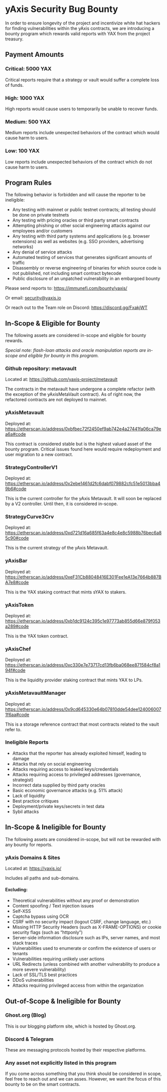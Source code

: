 # yAxis Security Bug Bounty

In order to ensure longevity of the project and incentivize white hat hackers for finding vulnerabilities within the yAxis contracts, we are introducing a bounty program which rewards valid reports with YAX from the project treasury.

## Payment Amounts

### Critical: 5000 YAX

Critical reports require that a strategy or vault would suffer a complete loss of funds.

### High: 1000 YAX

High reports would cause users to temporarily be unable to recover funds.

### Medium: 500 YAX

Medium reports include unexpected behaviors of the contract which would cause harm to users.

### Low: 100 YAX

Low reports include unexpected behaviors of the contract which do not cause harm to users.

## Program Rules

The following behavior is forbidden and will cause the reporter to be ineligible:

- Any testing with mainnet or public testnet contracts; all testing should be done on private testnets
- Any testing with pricing oracles or third party smart contracts
- Attempting phishing or other social engineering attacks against our employees and/or customers
- Any testing with third party systems and applications (e.g. browser extensions) as well as websites (e.g. SSO providers, advertising networks)
- Any denial of service attacks
- Automated testing of services that generates significant amounts of traffic
- Disassembly or reverse engineering of binaries for which source code is not published, not including smart contract bytecode
- Public disclosure of an unpatched vulnerability in an embargoed bounty

Please send reports to: https://immunefi.com/bounty/yaxis/

Or email: security@yaxis.io

Or reach out to the Team role on Discord: https://discord.gg/FxakjWT

## In-Scope & Eligible for Bounty

The following assets are considered in-scope and eligible for bounty rewards.

_Special note: flash-loan attacks and oracle manipulation reports are in-scope and eligible for bounty in this program._

### Github repository: metavault

Located at: https://github.com/yaxis-project/metavault

The contracts in the metavault have undergone a complete refactor (with the exception of the yAxisMetaVault contract). As of right now, the refactored contracts are not deployed to mainnet.

### yAxisMetavault

Deployed at: https://etherscan.io/address/0xbfbec72f2450ef9ab742e4a27441fa06ca79ea6a#code

This contract is considered stable but is the highest valued asset of the bounty program. Critical issues found here would require redeployment and user migration to a new contract.

### StrategyControllerV1

Deployed at: https://etherscan.io/address/0x2ebe1461d2fc6dabf079882cfc51e5013bba49b6#code

This is the current controller for the yAxis Metavault. It will soon be replaced by a V2 controller. Until then, it is considered in-scope.

### StrategyCurve3Crv

Deployed at: https://etherscan.io/address/0xd721d16a685f63a4e8c4e8c5988b76bec6a85c90#code

This is the current strategy of the yAxis Metavault.

### yAxisBar

Deployed at: https://etherscan.io/address/0xeF31Cb88048416E301Fee1eA13e7664b887BA7e8#code

This is the YAX staking contract that mints sYAX to stakers.

### yAxisToken

Deployed at: https://etherscan.io/address/0xb1dc9124c395c1e97773ab855d66e879f053a289#code

This is the YAX token contract.

### yAxisChef

Deployed at: https://etherscan.io/address/0xc330e7e73717cd13fb6ba068ee871584cf8a194f#code

This is the liquidity provider staking contract that mints YAX to LPs.

### yAxisMetavaultManager

Deployed at: https://etherscan.io/address/0x9cd645330e64b07810dde54dee1240060071f6aa#code

This is a storage reference contract that most contracts related to the vault refer to.

### Ineligible Reports

- Attacks that the reporter has already exploited himself, leading to damage
- Attacks that rely on social engineering
- Attacks requiring access to leaked keys/credentials
- Attacks requiring access to privileged addresses (governance, strategist)
- Incorrect data supplied by third party oracles
- Basic economic governance attacks (e.g. 51% attack)
- Lack of liquidity
- Best practice critiques
- Deployment/private keys/secrets in test data
- Sybil attacks

## In-Scope & Ineligible for Bounty

The following assets are considered in-scope, but will not be rewarded with any bounty for reports.

### yAxis Domains & Sites

Located at: https://yaxis.io/

Includes all paths and sub-domains.

#### Excluding:

- Theoretical vulnerabilities without any proof or demonstration
- Content spoofing / Text injection issues
- Self-XSS
- Captcha bypass using OCR
- CSRF with no security impact (logout CSRF, change language, etc.)
- Missing HTTP Security Headers (such as X-FRAME-OPTIONS) or cookie security flags (such as “httponly”)
- Server-side information disclosure such as IPs, server names, and most stack traces
- Vulnerabilities used to enumerate or confirm the existence of users or tenants
- Vulnerabilities requiring unlikely user actions
- URL Redirects (unless combined with another vulnerability to produce a more severe vulnerability)
- Lack of SSL/TLS best practices
- DDoS vulnerabilities
- Attacks requiring privileged access from within the organization

## Out-of-Scope & Ineligible for Bounty

### Ghost.org (Blog)

This is our blogging platform site, which is hosted by Ghost.org.

### Discord & Telegram

These are messaging protocols hosted by their respective platforms.

### Any asset not explicitly listed in this program

If you come across something that you think should be considered in scope, feel free to reach out and we can asses. However, we want the focus of this bounty to be on the smart contracts.
